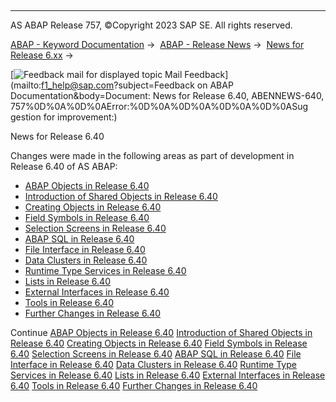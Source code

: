   

* * *

AS ABAP Release 757, ©Copyright 2023 SAP SE. All rights reserved.

[ABAP - Keyword Documentation](javascript:call_link\('abenabap.htm'\)) →  [ABAP - Release News](javascript:call_link\('abennews.htm'\)) →  [News for Release 6.xx](javascript:call_link\('abennews-6.htm'\)) → 

 [![](Mail.gif?object=Mail.gif&sap-language=EN "Feedback mail for displayed topic") Mail Feedback](mailto:f1_help@sap.com?subject=Feedback on ABAP Documentation&body=Document: News for Release 6.40, ABENNEWS-640, 757%0D%0A%0D%0AError:%0D%0A%0D%0A%0D%0A%0D%0ASug
gestion for improvement:)

News for Release 6.40

Changes were made in the following areas as part of development in Release 6.40 of AS ABAP:

-   [ABAP Objects in Release 6.40](javascript:call_link\('abennews-640-objects.htm'\))
-   [Introduction of Shared Objects in Release 6.40](javascript:call_link\('abennews-640-shared_objects.htm'\))
-   [Creating Objects in Release 6.40](javascript:call_link\('abennews-640-create.htm'\))
-   [Field Symbols in Release 6.40](javascript:call_link\('abennews-640-field_symbols.htm'\))
-   [Selection Screens in Release 6.40](javascript:call_link\('abennews-640-selection_screens.htm'\))
-   [ABAP SQL in Release 6.40](javascript:call_link\('abennews-640-sql.htm'\))
-   [File Interface in Release 6.40](javascript:call_link\('abennews-640-dataset.htm'\))
-   [Data Clusters in Release 6.40](javascript:call_link\('abennews-640-datacluster.htm'\))
-   [Runtime Type Services in Release 6.40](javascript:call_link\('abennews-640-rtti.htm'\))
-   [Lists in Release 6.40](javascript:call_link\('abennews-640-lists.htm'\))
-   [External Interfaces in Release 6.40](javascript:call_link\('abennews-640-external.htm'\))
-   [Tools in Release 6.40](javascript:call_link\('abennews-640-tools.htm'\))
-   [Further Changes in Release 6.40](javascript:call_link\('abennews-640-others.htm'\))

Continue
[ABAP Objects in Release 6.40](javascript:call_link\('abennews-640-objects.htm'\))
[Introduction of Shared Objects in Release 6.40](javascript:call_link\('abennews-640-shared_objects.htm'\))
[Creating Objects in Release 6.40](javascript:call_link\('abennews-640-create.htm'\))
[Field Symbols in Release 6.40](javascript:call_link\('abennews-640-field_symbols.htm'\))
[Selection Screens in Release 6.40](javascript:call_link\('abennews-640-selection_screens.htm'\))
[ABAP SQL in Release 6.40](javascript:call_link\('abennews-640-sql.htm'\))
[File Interface in Release 6.40](javascript:call_link\('abennews-640-dataset.htm'\))
[Data Clusters in Release 6.40](javascript:call_link\('abennews-640-datacluster.htm'\))
[Runtime Type Services in Release 6.40](javascript:call_link\('abennews-640-rtti.htm'\))
[Lists in Release 6.40](javascript:call_link\('abennews-640-lists.htm'\))
[External Interfaces in Release 6.40](javascript:call_link\('abennews-640-external.htm'\))
[Tools in Release 6.40](javascript:call_link\('abennews-640-tools.htm'\))
[Further Changes in Release 6.40](javascript:call_link\('abennews-640-others.htm'\))